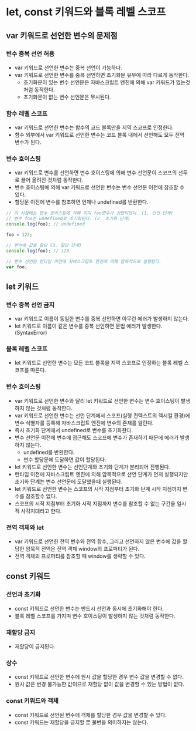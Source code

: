 # let, const 키워드와 블록 레벨 스코프

## var 키워드로 선언한 변수의 문제점

### 변수 중복 선언 허용

- var 키워드로 선언한 변수는 중복 선언이 가능하다.
- var 키워드로 선언한 변수를 중복 선언하면 초기화문 유무에 따라 다르게 동작한다.
  - 초기화문이 있는 변수 선언문은 자바스크립트 엔진에 의해 var 키워드가 없는것 처럼 동작한다.
  - 초기화문이 없는 변수 선언문은 무시된다.

### 함수 레벨 스코프

- var 키워드로 선언한 변수는 함수의 코드 블록만을 지역 스코프로 인정한다.
- 함수 외부에서 var 키워드로 선언한 변수는 코드 블록 내에서 선언해도 모두 전역 변수가 된다.

### 변수 호이스팅

- var 키워드로 변수를 선언하면 변수 호이스팅에 의해 변수 선언문이 스코프의 선두로 끌어 올려진 것처럼 동작한다.
- 변수 호이스팅에 의해 var 키워드로 선언한 변수는 변수 선언문 이전에 참조할 수 있다.
- 할당문 이전에 변수를 참조하면 언제나 undefined를 반환한다.

```js
// 이 시점에는 변수 호이스팅에 의해 이미 foo변수가 선언되었다. (1. 선언 단계)
// 변수 foo는 undefined로 초기화된다. (2. 초기화 단계)
console.log(foo); // undefined

foo = 123;

// 변수에 값을 할당 (3. 할당 단계)
console.log(foo); // 123

// 변수 선언은 런타임 이전에 자바스크립트 엔진에 의해 암묵적으로 실행된다.
var foo;
```

## let 키워드

### 변수 중복 선언 금지

- var 키워드로 이름이 동일한 변수를 중복 선언하면 아무런 에러가 발생하지 않는다.
- let 키워드로 이름이 같은 변수를 중복 선언하면 문법 에러가 발생한다.(SyntaxError)

### 블록 레벨 스코프

- let 키워드로 선언한 변수는 모든 코드 블록을 지역 스코프로 인정하는 블록 레벨 스코프를 따른다.

### 변수 호이스팅

- var 키워드로 선언한 변수와 달리 let 키워드로 선언한 변수는 변수 호이스팅이 발생하지 않는 것처럼 동작한다.
- var 키워드로 선언한 변수는 선언 단계에서 스코프(실행 컨텍스트의 렉시컬 환경)에 변수 식별자를 등록해 자바스크립트 엔진에 변수의 존재를 알린다.
- 즉시 초기화 단계에서 undefined로 변수를 초기화한다.
- 변수 선언문 이전에 변수에 접근해도 스코프에 변수가 존재하기 때문에 에러가 발생하지 않는다.
  - undefined를 반환한다.
  - 변수 할당문에 도달하면 값이 할당된다.
- let 키워드로 선언한 변수는 선언단계와 초기화 단계가 분리되어 진행된다.
- 런타임 이전에 자바스크립트 엔진에 의해 암묵적으로 선언 단계가 먼저 실행되지만 초기화 단계는 변수 선언문에 도달했을때 실행된다.
- let 키워드로 선언한 변수는 스코프의 시작 지점부터 초기화 단계 시작 지점까지 변수를 참조할수 없다.
- 스코프의 시작 지점부터 초기화 시작 지점까지 변수를 참조할 수 없는 구간을 일시적 사각지대라고 한다.

### 전역 객체와 let

- var 키워드로 선언한 전역 변수와 전역 함수, 그리고 선언하지 않은 변수에 값을 할당한 암묵적 전역은 전역 객체 window의 프로퍼티가 된다.
- 전역 객체의 프로퍼티를 참조할 때 window를 생략할 수 있다.

## const 키워드

### 선언과 초기화

- const 키워드로 선언한 변수는 반드시 선언과 동시에 초기화해야 한다.
- 블록 레벨 스코프를 가지며 변수 호이스팅이 발생하지 않는 것처럼 동작한다.

### 재할당 금지

- 재할당이 금지된다.

### 상수

- const 키워드로 선언한 변수에 원시 값을 할당한 경우 변수 값을 변경할 수 없다.
- 원시 값은 변경 불가능한 값이므로 재할당 없이 값을 변경할 수 있는 방법이 없다.

### const 키워드와 객체

- const 키워드로 선언된 변수에 객체를 할당한 경우 값을 변경할 수 있다.
- const 키워드는 재할당을 금지할 뿐 불변을 의미하지는 않는다.
